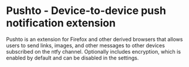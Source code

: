 # Pushto - Device-to-device push notification extension
Pushto is an extension for Firefox and other derived browsers that allows users to send links, images, and other messages to other devices subscribed on the ntfy channel. Optionally includes encryption, which is enabled by default and can be disabled in the settings.
